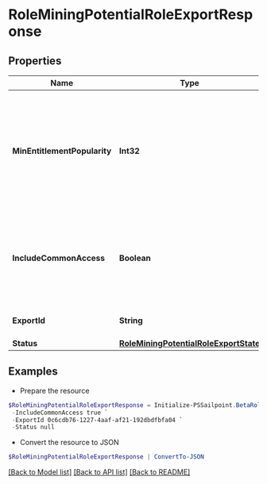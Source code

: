 # RoleMiningPotentialRoleExportResponse
## Properties

Name | Type | Description | Notes
------------ | ------------- | ------------- | -------------
**MinEntitlementPopularity** | **Int32** | The minimum popularity among identities in the role which an entitlement must have to be included in the report | [optional] 
**IncludeCommonAccess** | **Boolean** | If false, do not include entitlements that are highly popular among the entire orginization | [optional] 
**ExportId** | **String** | ID used to reference this export | [optional] 
**Status** | [**RoleMiningPotentialRoleExportState**](RoleMiningPotentialRoleExportState.md) |  | [optional] 

## Examples

- Prepare the resource
```powershell
$RoleMiningPotentialRoleExportResponse = Initialize-PSSailpoint.BetaRoleMiningPotentialRoleExportResponse  -MinEntitlementPopularity 0 `
 -IncludeCommonAccess true `
 -ExportId 0c6cdb76-1227-4aaf-af21-192dbdfbfa04 `
 -Status null
```

- Convert the resource to JSON
```powershell
$RoleMiningPotentialRoleExportResponse | ConvertTo-JSON
```

[[Back to Model list]](../README.md#documentation-for-models) [[Back to API list]](../README.md#documentation-for-api-endpoints) [[Back to README]](../README.md)

